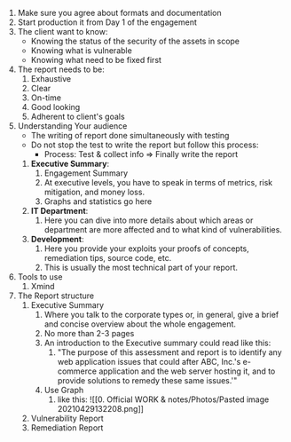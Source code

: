 1. Make sure you agree about formats and documentation
2. Start production it from Day 1 of the engagement
3. The client want to know:
	- Knowing the status of the security of the assets in scope
	- Knowing what is vulnerable
	- Knowing what need to be fixed first
4. The report needs to be:
	1. Exhaustive
	2. Clear
	3. On-time
	4. Good looking
	5. Adherent to client's goals
5. Understanding Your audience
	- The writing of report done simultaneously with testing
	- Do not stop the test to write the report but follow this process:
		- Process: Test & collect info => Finally write the report 
	1. __Executive Summary__:
		1. Engagement Summary
		2. At executive levels, you have to speak in terms of metrics, risk mitigation, and money loss.
		3. Graphs and statistics go here
	2. __IT Department__: 
		1. Here you can dive into more details about which areas or department are more affected and to what kind of vulnerabilities.
	3. __Development__:
		1. Here you provide your exploits your proofs of concepts, remediation tips, source code, etc.
		2. This is usually the most technical part of your report.
6. Tools to use
	1. Xmind
7. The Report structure
	1. Executive Summary
		1. Where you talk to the corporate types or, in general, give a brief and concise overview about the whole engagement.
		2. No more than 2-3 pages
		3. An introduction to the Executive summary could read like this:
			1. "The purpose of this assessment and report is to identify any web application issues that could after ABC, Inc.'s e-commerce application and the web server hosting it, and to provide solutions to remedy these same issues.'"
		4. Use Graph
			1. like this: ![[0. Official WORK & notes/Photos/Pasted image 20210429132208.png]]
	2. Vulnerability Report
	3. Remediation Report
